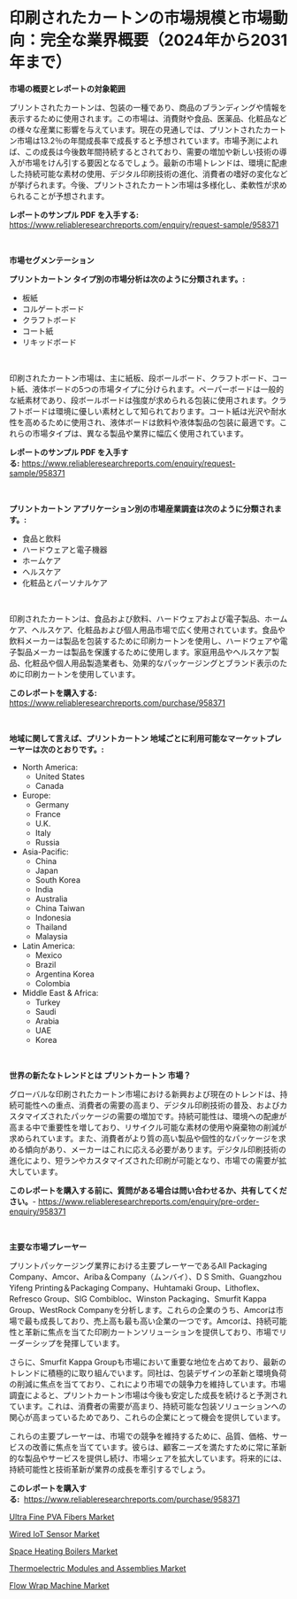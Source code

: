 <p><h1>印刷されたカートンの市場規模と市場動向：完全な業界概要（2024年から2031年まで）</h1></p><p><strong>市場の概要とレポートの対象範囲</strong></p>
<p><p>プリントされたカートンは、包装の一種であり、商品のブランディングや情報を表示するために使用されます。この市場は、消費財や食品、医薬品、化粧品などの様々な産業に影響を与えています。現在の見通しでは、プリントされたカートン市場は13.2％の年間成長率で成長すると予想されています。市場予測によれば、この成長は今後数年間持続するとされており、需要の増加や新しい技術の導入が市場をけん引する要因となるでしょう。最新の市場トレンドは、環境に配慮した持続可能な素材の使用、デジタル印刷技術の進化、消費者の嗜好の変化などが挙げられます。今後、プリントされたカートン市場は多様化し、柔軟性が求められることが予想されます。</p></p>
<p><strong>レポートのサンプル PDF を入手する:</strong> <a href="https://www.reliableresearchreports.com/enquiry/request-sample/958371">https://www.reliableresearchreports.com/enquiry/request-sample/958371</a></p>
<p>&nbsp;</p>
<p><strong>市場セグメンテーション</strong></p>
<p><strong>プリントカートン タイプ別の市場分析は次のように分類されます。:</strong></p>
<p><ul><li>板紙</li><li>コルゲートボード</li><li>クラフトボード</li><li>コート紙</li><li>リキッドボード</li></ul></p>
<p>&nbsp;</p>
<p><p>印刷されたカートン市場は、主に紙板、段ボールボード、クラフトボード、コート紙、液体ボードの5つの市場タイプに分けられます。ペーパーボードは一般的な紙素材であり、段ボールボードは強度が求められる包装に使用されます。クラフトボードは環境に優しい素材として知られております。コート紙は光沢や耐水性を高めるために使用され、液体ボードは飲料や液体製品の包装に最適です。これらの市場タイプは、異なる製品や業界に幅広く使用されています。</p></p>
<p><strong>レポートのサンプル PDF を入手する:</strong>&nbsp;<a href="https://www.reliableresearchreports.com/enquiry/request-sample/958371">https://www.reliableresearchreports.com/enquiry/request-sample/958371</a></p>
<p>&nbsp;</p>
<p><strong> プリントカートン アプリケーション別の市場産業調査は次のように分類されます。:</strong></p>
<p><ul><li>食品と飲料</li><li>ハードウェアと電子機器</li><li>ホームケア</li><li>ヘルスケア</li><li>化粧品とパーソナルケア</li></ul></p>
<p>&nbsp;</p>
<p><p>印刷されたカートンは、食品および飲料、ハードウェアおよび電子製品、ホームケア、ヘルスケア、化粧品および個人用品市場で広く使用されています。食品や飲料メーカーは製品を包装するために印刷カートンを使用し、ハードウェアや電子製品メーカーは製品を保護するために使用します。家庭用品やヘルスケア製品、化粧品や個人用品製造業者も、効果的なパッケージングとブランド表示のために印刷カートンを使用しています。</p></p>
<p><strong>このレポートを購入する:</strong>&nbsp; <a href="https://www.reliableresearchreports.com/purchase/958371">https://www.reliableresearchreports.com/purchase/958371</a></p>
<p>&nbsp;</p>
<p><strong>地域に関して言えば、プリントカートン 地域ごとに利用可能なマーケットプレーヤーは次のとおりです。:</strong></p>
<p><ul>
    <li>
        North America:
        <ul>
            <li>United States</li>
            <li>Canada</li>
        </ul>
    </li>
    <li>
        Europe:
        <ul>
            <li>Germany</li>
            <li>France</li>
            <li>U.K.</li>
            <li>Italy</li>
            <li>Russia</li>
        </ul>
    </li>
    <li>
        Asia-Pacific:
        <ul>
            <li>China</li>
            <li>Japan</li>
            <li>South Korea</li>
            <li>India</li>
            <li>Australia</li>
            <li>China Taiwan</li>
            <li>Indonesia</li>
            <li>Thailand</li>
            <li>Malaysia</li>
        </ul>
    </li>
    <li>
        Latin America:
        <ul>
            <li>Mexico</li>
            <li>Brazil</li>
            <li>Argentina Korea</li>
            <li>Colombia</li>
        </ul>
    </li>
    <li>
        Middle East & Africa:
        <ul>
            <li>Turkey</li>
            <li>Saudi</li>
            <li>Arabia</li>
            <li>UAE</li>
            <li>Korea</li>
        </ul>
    </li>
    </ul></p>
<p>&nbsp;</p>
<p><strong>世界の新たなトレンドとは プリントカートン 市場？</strong></p>
<p><p>グローバルな印刷されたカートン市場における新興および現在のトレンドは、持続可能性への重点、消費者の需要の高まり、デジタル印刷技術の普及、およびカスタマイズされたパッケージの需要の増加です。持続可能性は、環境への配慮が高まる中で重要性を増しており、リサイクル可能な素材の使用や廃棄物の削減が求められています。また、消費者がより質の高い製品や個性的なパッケージを求める傾向があり、メーカーはこれに応える必要があります。デジタル印刷技術の進化により、短ランやカスタマイズされた印刷が可能となり、市場での需要が拡大しています。</p></p>
<p><strong>このレポートを購入する前に、質問がある場合は問い合わせるか、共有してください。</strong>- <a href="https://www.reliableresearchreports.com/enquiry/pre-order-enquiry/958371">https://www.reliableresearchreports.com/enquiry/pre-order-enquiry/958371</a></p>
<p>&nbsp;</p>
<p><strong>主要な市場プレーヤー</strong></p>
<p><p>プリントパッケージング業界における主要プレーヤーであるAll Packaging Company、Amcor、Ariba＆Company（ムンバイ）、D S Smith、Guangzhou Yifeng Printing＆Packaging Company、Huhtamaki Group、Lithoflex、Refresco Group、SIG Combibloc、Winston Packaging、Smurfit Kappa Group、WestRock Companyを分析します。これらの企業のうち、Amcorは市場で最も成長しており、売上高も最も高い企業の一つです。Amcorは、持続可能性と革新に焦点を当てた印刷カートンソリューションを提供しており、市場でリーダーシップを発揮しています。</p><p>さらに、Smurfit Kappa Groupも市場において重要な地位を占めており、最新のトレンドに積極的に取り組んでいます。同社は、包装デザインの革新と環境負荷の削減に焦点を当てており、これにより市場での競争力を維持しています。市場調査によると、プリントカートン市場は今後も安定した成長を続けると予測されています。これは、消費者の需要が高まり、持続可能な包装ソリューションへの関心が高まっているためであり、これらの企業にとって機会を提供しています。</p><p>これらの主要プレーヤーは、市場での競争を維持するために、品質、価格、サービスの改善に焦点を当てています。彼らは、顧客ニーズを満たすために常に革新的な製品やサービスを提供し続け、市場シェアを拡大しています。将来的には、持続可能性と技術革新が業界の成長を牽引するでしょう。</p></p>
<p><strong>このレポートを購入する:</strong>&nbsp;&nbsp;<a href="https://www.reliableresearchreports.com/purchase/958371">https://www.reliableresearchreports.com/purchase/958371</a></p>
<p><p><a href="https://view.publitas.com/reportprime-1/ultra-fine-pva-fibers-market-share-market-new-trends-analysis-report-by-type-by-application-by-end-use-by-region-and-segment-forecasts-2024-2031/">Ultra Fine PVA Fibers Market</a></p><p><a href="https://nifty-kite-d51.notion.site/Wired-IoT-Sensor-Market-Offers-Provide-Insightful-Data-for-the-Time-Period-from-2024-to-2031-and-als-d826696e8469434886331a5170f6fdc5">Wired IoT Sensor Market</a></p><p><a href="https://ivy-potential-64b.notion.site/Space-Heating-Boilers-Market-Size-Evaluating-its-Market-Trends-Growth-and-Projections-2024-2031-3a708d27dacd4d0abf94faf5db59a49a">Space Heating Boilers Market</a></p><p><a href="https://view.publitas.com/reportprime-1/thermoelectric-modules-and-assemblies-market-offer-valuable-insights-into-market-size-market-share-market-trends-and-projections-spanning-from-2024-to-2031/">Thermoelectric Modules and Assemblies Market</a></p><p><a href="https://five-trouble-98a.notion.site/Flow-Wrap-Machine-Market-Size-Share-Trends-Analysis-Report-By-Application-Regional-Outlook-Comp-525af93a3d6d4f1ba90f511b428251dc">Flow Wrap Machine Market</a></p></p>